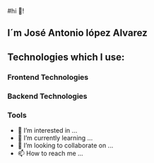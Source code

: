 #hi 👋!
## I´m José Antonio lópez Alvarez



## Technologies which I use:

### Frontend Technologies

### Backend Technologies


### Tools
- 👀 I’m interested in ...
- 🌱 I’m currently learning ...
- 💞️ I’m looking to collaborate on ...
- 📫 How to reach me ...
